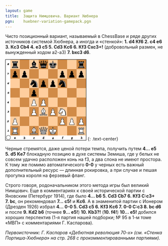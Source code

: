 ```yaml
---
layout: game
title:  Защита Нимцовича. Вариант Хюбнера
pgn:    huebner-variation-gamepack.pgn
---
```



Чисто позиционный вариант, называемый в ChessBase и ряде других источников системой Хюбнера, а иногда и «стенкой»: **1. d4 Кf6 2. c4 e6 3. Кc3 Сb4 4. e3 c5 5. Сd3 Кc6 6. Кf3 Сxc3+!** (добровольный размен, не вынужденный ходом a2-a3) **7. bxc3 d6**.

![Huebner Variation](huebner-variation.png)
{: .text-center}

Черные стремятся, даже ценой потери темпа, получить путем  **4... e5 5. d5 Кe7** блокадную позицию в духе системы Земиша, где у белых не совсем удачно расположен конь на f3, а два слона не имеют простора. К тому же помимо автоматического **0-0** у черных есть важный дополнительный ресурс — длинная рокировка, а при случае и пешая прогулка короля на ферзевый фланг.

Строго говоря, родоначальником этого метода игры был великий Нимцович. Еще в комментариях к своей исторической партии с Яновским (Петербург 1914), где было **4... b6 5. Сd3 Сb7 6. Кf3 С:c3+ 7. bc**, он рекомендовал **7... c5!** и **Кc6**. А в знаменитой партии с Ионером (Дрезден 1926) избрал **4... 0-0 5. Сd3 c5 6. Кf3 Кc6 7. 0-0 С:c3 8. bc d6** и после **9. Кd2 b6** (точнее **9... e5!**) **10. Кb3?!** (**10. f4!**) **10... e5!** добился хороших перспектив (1-я партия нашей подборки; № 95 в 1-м томе «МВП» с комментариями Г. Каспарова).

*Первоисточник: Г. Каспаров «Дебютная революция 70-х» (см. «Стенка Портиша-Хюбнера» на стр. 268 с прокомментированными партиями).*
